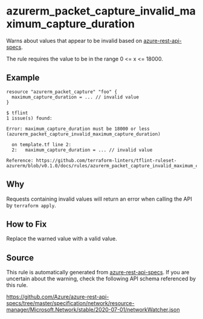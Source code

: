 <!--- This file generated by `tools/apispec-rule-gen/main.go`. DO NOT EDIT --->

# azurerm_packet_capture_invalid_maximum_capture_duration

Warns about values that appear to be invalid based on [azure-rest-api-specs](https://github.com/Azure/azure-rest-api-specs).

The rule requires the value to be in the range 0 <= x <= 18000.

## Example

```hcl
resource "azurerm_packet_capture" "foo" {
  maximum_capture_duration = ... // invalid value
}
```

```
$ tflint
1 issue(s) found:

Error: maximum_capture_duration must be 18000 or less (azurerm_packet_capture_invalid_maximum_capture_duration)

  on template.tf line 2:
  2:   maximum_capture_duration = ... // invalid value

Reference: https://github.com/terraform-linters/tflint-ruleset-azurerm/blob/v0.1.0/docs/rules/azurerm_packet_capture_invalid_maximum_capture_duration.md

```

## Why

Requests containing invalid values will return an error when calling the API by `terraform apply`.

## How to Fix

Replace the warned value with a valid value.

## Source

This rule is automatically generated from [azure-rest-api-specs](https://github.com/Azure/azure-rest-api-specs). If you are uncertain about the warning, check the following API schema referenced by this rule.

https://github.com/Azure/azure-rest-api-specs/tree/master/specification/network/resource-manager/Microsoft.Network/stable/2020-07-01/networkWatcher.json
